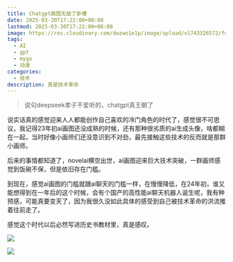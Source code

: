 ```yaml
---
title: Chatgpt画图无敌了卧槽
date: 2025-03-30T17:22:00+08:00
lastmod: 2025-03-30T17:22:00+08:00
image: https://res.cloudinary.com/dwzwo1e1p/image/upload/v1743326572/fd25d066d43767fb9cd6f1b71854132_gufcdq.png
tags:
  - AI
  - gpt
  - mygo
  - 动漫
categories:
  - 技术
description: 真是技术革命
---
```

> 说句deepseek孝子不爱听的，chatgpt真王朝了

说实话真的感觉迎来人人都能创作自己喜欢的冷门角色的时代了，感觉很不可思议，我记得23年初ai画图还没成熟的时候，还有那种很劣质的ai生成头像，啥都糊在一起，当时好像小画师们还没意识到不对劲，最先接触这些技术的反而就是那群小画师。

后来的事情都知道了，novelai横空出世，ai画图迎来巨大技术突破，一群画师感觉到饭碗不保，但是依旧存在门槛。

到现在，感觉ai画图的门槛就跟ai聊天的门槛一样，在慢慢降低，在24年初，谁又能想得到在一年后的这个时候，会有个国产的高性能ai聊天机器人诞生呢，我有种预感，可能真要变天了，因为我很久没如此具体的感受到自己被技术革命的洪流推着往前走了。

感觉这个时代以后必然写进历史书教材里，真是感叹。

![](https://res.cloudinary.com/dwzwo1e1p/image/upload/v1743326572/fd25d066d43767fb9cd6f1b71854132_gufcdq.png)

![](https://res.cloudinary.com/dwzwo1e1p/image/upload/v1743326602/b6296427d78a0e2187a9ff81c96c057_loytsy.png)
